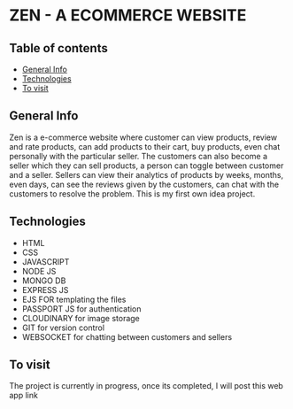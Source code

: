 # ZEN - A ECOMMERCE WEBSITE 

## Table of contents
* [General Info](#general-info)
* [Technologies](#technologies)
* [To visit](#to-visit)

## General Info
   Zen is a e-commerce website where customer can view products, review and rate products, can add products to their cart, buy products, even chat personally with the particular seller. The customers can also become a seller which they can sell products, a person can toggle between customer and a seller.
 Sellers can view their analytics of products by weeks, months, even days, can see the reviews given by the customers, can chat with the customers to resolve the problem. This is my first own idea project.

 ## Technologies
* HTML
* CSS
* JAVASCRIPT
* NODE JS
* MONGO DB
* EXPRESS JS
* EJS FOR templating the files
* PASSPORT JS for authentication
* CLOUDINARY for image storage
* GIT for version control
* WEBSOCKET for chatting between customers and sellers

## To visit
 The project is currently in progress, once its completed, I will post this web app link
